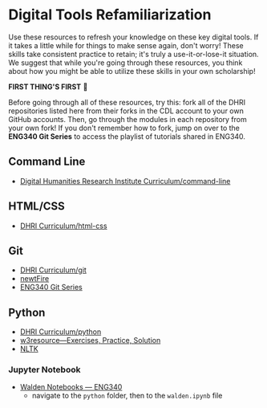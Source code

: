 # Digital Tools Refamiliarization
Use these resources to refresh your knowledge on these key digital tools. If it takes a little while for things to make sense again, don't worry! These skills take consistent practice to retain; it's truly a use-it-or-lose-it situation. We suggest that while you're going through these resources, you think about how you might be able to utilize these skills in your own scholarship!

**FIRST THING'S FIRST** :stop_sign:

Before going through all of these resources, try this: fork all of the DHRI repositories listed here from their forks in the CDL account to your own GitHub accounts. Then, go through the modules in each repository from your own fork! If you don't remember how to fork, jump on over to the **ENG340 Git Series** to access the playlist of tutorials shared in ENG340.  

## Command Line
* [Digital Humanities Research Institute Curriculum/command-line](https://github.com/cdl-geneseo/command-line)

## HTML/CSS
* [DHRI Curriculum/html-css](https://github.com/cdl-geneseo/html-css)

## Git
* [DHRI Curriculum/git](https://github.com/cdl-geneseo/git)
* [newtFire](https://upg-dh.newtfire.org/explainGitShell.html)
* [ENG340 Git Series](https://www.youtube.com/playlist?list=PL3Rh4DRCsr5ZRDT_P-KQd_bw5bW-ny7bo)

## Python
* [DHRI Curriculum/python](https://github.com/cdl-geneseo/python)
* [w3resource—Exercises, Practice, Solution](https://www.w3resource.com/python-exercises/python-basic-exercises.php#EDITOR)
* [NLTK](https://www.nltk.org/book/ch01.html)

### Jupyter Notebook
* [Walden Notebooks — ENG340](https://github.com/WhatTheDickens/lit-dig-age)
  - navigate to the `python` folder, then to the `walden.ipynb` file
  
